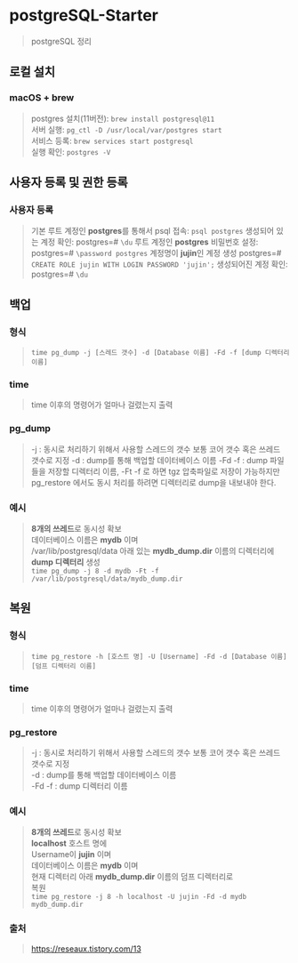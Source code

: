 # postgreSQL-Starter
> postgreSQL 정리

## 로컬 설치
### macOS + brew
> postgres 설치(11버전): `brew install postgresql@11`  
> 서버 실행: `pg_ctl -D /usr/local/var/postgres start`  
> 서비스 등록: `brew services start postgresql`  
> 실행 확인: `postgres -V`  

## 사용자 등록 및 권한 등록
### 사용자 등록
> 기본 루트 계정인 <b>postgres</b>를 통해서 psql 접속: `psql postgres`
> 생성되어 있는 계정 확인: postgres=# `\du`
> 루트 계정인 <b>postgres</b> 비밀번호 설정: postgres=# `\password postgres`
> 계정명이 <b>jujin</b>인 계정 생성 postgres=# `CREATE ROLE jujin WITH LOGIN PASSWORD 'jujin';`
> 생성되어진 계정 확인: postgres=# `\du`



## 백업
### 형식
> `time pg_dump -j [스레드 갯수] -d [Database 이름] -Fd -f [dump 디렉터리 이름]`  

### time
> time 이후의 명령어가 얼마나 걸렸는지 출력

### pg_dump
> -j : 동시로 처리하기 위해서 사용할 스레드의 갯수 보통 코어 갯수 혹은 쓰레드 갯수로 지정
> -d : dump를 통해 백업할 데이터베이스 이름
> -Fd -f : dump 파일들을 저장할 디렉터리 이름, -Ft -f 로 하면 tgz 압축파일로 저장이 가능하지만 pg_restore 에서도 동시 처리를 하려면 
디렉터리로 dump을 내보내야 한다.

### 예시
> <b>8개의 쓰레드</b>로 동시성 확보   
> 데이터베이스 이름은 <b>mydb</b> 이며   
> /var/lib/postgresql/data 아래 있는 <b>mydb_dump.dir</b> 이름의 디렉터리에  
> <b>dump 디렉터리</b> 생성  
`time pg_dump -j 8 -d mydb -Ft -f /var/lib/postgresql/data/mydb_dump.dir`


## 복원
### 형식
> `time pg_restore -h [호스트 명] -U [Username] -Fd -d [Database 이름] [덤프 디렉터리 이름]`  

### time
> time 이후의 명령어가 얼마나 걸렸는지 출력  

### pg_restore
> -j : 동시로 처리하기 위해서 사용할 스레드의 갯수 보통 코어 갯수 혹은 쓰레드 갯수로 지정  
> -d : dump를 통해 백업할 데이터베이스 이름  
> -Fd -f : dump 디렉터리 이름  

### 예시
> <b>8개의 쓰레드</b>로 동시성 확보  
> <b>localhost</b> 호스트 명에  
> Username이 <b>jujin</b> 이며  
> 데이터베이스 이름은 <b>mydb</b> 이며  
> 현재 디렉터리 아래 <b>mydb_dump.dir</b> 이름의 덤프 디렉터리로  
> 복원  
> `time pg_restore -j 8 -h localhost -U jujin -Fd -d mydb mydb_dump.dir`

### 출처
> https://reseaux.tistory.com/13 
